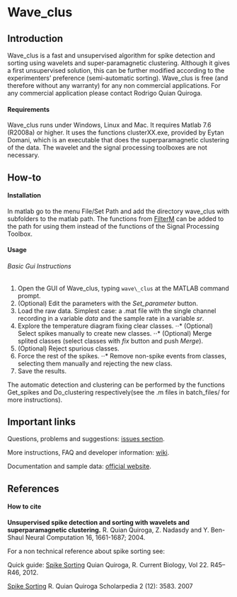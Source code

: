 Wave_clus
=========

Introduction
------------

Wave_clus is a fast and unsupervised algorithm for spike detection and sorting using wavelets and super-paramagnetic clustering. Although it gives a first unsupervised solution, this can be further modified according to
the experimenters’ preference (semi-automatic sorting). Wave_clus is free (and therefore without any warranty) for any non commercial applications. For any commercial application please contact Rodrigo Quian Quiroga.

#### Requirements
Wave_clus runs under Windows, Linux and Mac. It requires Matlab 7.6 (R2008a) or higher. It uses the functions clusterXX.exe, provided by Eytan Domani, which is an executable that does the superparamagnetic clustering of the data. The wavelet and the signal processing toolboxes are not necessary.

How-to
------

#### Installation
In matlab go to the menu File/Set Path and add the directory wave\_clus with subfolders to the matlab path. The functions from [FilterM](http://www.mathworks.com/matlabcentral/fileexchange/32261-filterm "FilterM") can be added to the path for using them instead of the functions of the Signal Processing Toolbox.


#### Usage

###### Basic Gui Instructions
1. Open the GUI of Wave_clus, typing `wave\_clus` at the MATLAB command prompt. 
2. (Optional) Edit the parameters with the *Set\_parameter* button.
3. Load the raw data. Simplest case: a .mat file with the single channel recording in a variable *data* and the sample rate in a variable *sr*.
4. Explore the temperature diagram fixing clear classes.
⋅⋅* (Optional) Select spikes manually to create new classes.
⋅⋅* (Optional) Merge splited classes (select classes with *fix* button and push *Merge*).
5. (Optional) Reject spurious classes.
6. Force the rest of the spikes.
⋅⋅* Remove non-spike events from classes, selecting them manually and rejecting the new class.
7. Save the results.

The automatic detection and clustering can be performed by the functions Get\_spikes and Do\_clustering respectively(see the .m files in batch_files/ for more instructions).

Important links
---------------

Questions, problems and suggestions: [issues section](https://github.com/csn-le/wave_clus/issues "Issues").

More instructions, FAQ and developer information: [wiki](https://github.com/csn-le/wave_clus/wiki "Wiki").

Documentation and sample data: [official website](http://www2.le.ac.uk/centres/csn/research-2/spike-sorting "Official Website").


References
----------

#### How to cite

__Unsupervised spike detection and sorting with wavelets and superparamagnetic clustering.__
R. Quian Quiroga, Z. Nadasdy and Y. Ben-Shaul
Neural Computation 16, 1661-1687; 2004.


For a non technical reference about spike sorting see:

Quick guide: [Spike Sorting](http://www2.le.ac.uk/departments/engineering/research/bioengineering/neuroengineering-lab/Publications/spike%20sorting%20quick%20guide.pdf "quick guide")
Quian Quiroga, R.
Current Biology, Vol 22. R45–R46, 2012.

[Spike Sorting](https://www.scholarpedia.org/article/Spike_sorting "spike sorting in Scholarpedia")
R. Quian Quiroga
Scholarpedia 2 (12): 3583. 2007




